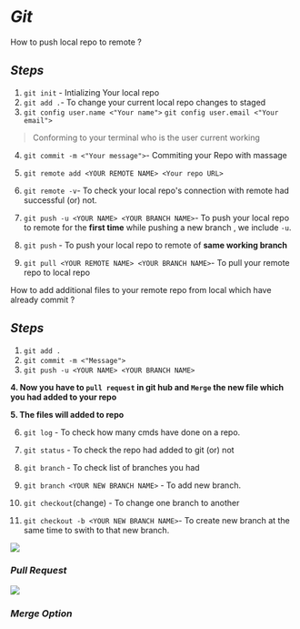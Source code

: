 # *Git*

How to push local repo to remote ?

## *Steps*

1. `git init` - Intializing Your local repo
2. `git add .`- To change your current local repo changes to staged
3. `git config user.name <"Your name">`
    `git config user.email <"Your email">`
> Conforming to your terminal who is the user current working 
4. `git commit -m <"Your message">`- Commiting your Repo with massage
5. `git remote add <YOUR REMOTE NAME> <Your repo URL>` 
6. `git remote -v`- To check your local repo's connection with remote had successful (or) not.
7. `git push -u <YOUR NAME> <YOUR BRANCH NAME>`- To push your local repo to remote for the **first time** while pushing a new branch , we include `-u`.

9. `git push` - To push your local repo to remote of **same working branch**

8. `git pull <YOUR REMOTE NAME> <YOUR BRANCH NAME>`- To pull your remote repo to local repo

How to add additional files to your remote repo from local which have already commit ?

## *Steps*

1. `git add .`
2. `git commit -m <"Message">`
3. `git push -u <YOUR NAME> <YOUR BRANCH NAME>`

**4. Now you have to `pull request` in git hub and `Merge` the  new file which you had added to your repo**

**5. The files will added to repo**

6. `git log` - To check how many cmds have done on a repo.

7. `git status` - To check the repo had added to git (or) not

8. `git branch` - To check list of branches you had

9. `git branch <YOUR NEW BRANCH NAME>` - To add new branch. 

10. `git checkout`(change) - To change one branch to another

11. `git checkout -b <YOUR NEW BRANCH NAME>`- To create new branch at the same time to swith to that new branch.


![](https://www.earthdatascience.org/images/earth-analytics/git-version-control/github-create-new-pull-request.png)

### *Pull Request*

![](https://embed-ssl.wistia.com/deliveries/02698a12184c77a2137fd9265001c2daa86d943f.jpg?image_crop_resized=640x360)

### *Merge Option*


  